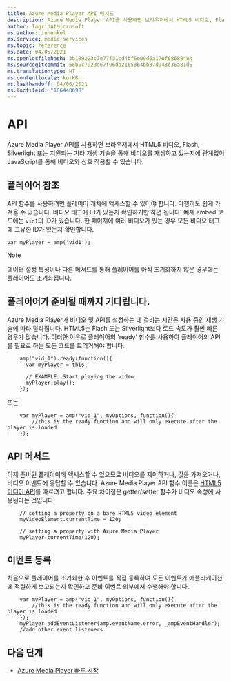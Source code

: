 ```yaml
---
title: Azure Media Player API 메서드
description: Azure Media Player API를 사용하면 브라우저에서 HTML5 비디오, Flash, Silverlight 또는 지원되는 기타 재생 기술을 통해 비디오를 재생하고 있는지에 관계없이 JavaScript를 통해 비디오와 상호 작용할 수 있습니다.
author: IngridAtMicrosoft
ms.author: inhenkel
ms.service: media-services
ms.topic: reference
ms.date: 04/05/2021
ms.openlocfilehash: 3b199223c7e77f31cd4bf6e99d6a170f6868848a
ms.sourcegitcommit: 56b0c7923d67f96da21653b4bb37d943c36a81d6
ms.translationtype: HT
ms.contentlocale: ko-KR
ms.lasthandoff: 04/06/2021
ms.locfileid: "106448698"
---
```

# <a name="api"></a>API #

Azure Media Player API를 사용하면 브라우저에서 HTML5 비디오, Flash, Silverlight 또는 지원되는 기타 재생 기술을 통해 비디오를 재생하고 있는지에 관계없이 JavaScript를 통해 비디오와 상호 작용할 수 있습니다.

## <a name="referencing-the-player"></a>플레이어 참조 ##

API 함수를 사용하려면 플레이어 개체에 액세스할 수 있어야 합니다. 다행히도 쉽게 가져올 수 있습니다. 비디오 태그에 ID가 있는지 확인하기만 하면 됩니다. 예제 embed 코드에는 `vid1`의 ID가 있습니다. 한 페이지에 여러 비디오가 있는 경우 모든 비디오 태그에 고유한 ID가 있는지 확인합니다.

`var myPlayer = amp('vid1');`

> [!NOTE]
> 데이터 설정 특성이나 다른 메서드를 통해 플레이어를 아직 초기화하지 않은 경우에는 플레이어도 초기화됩니다.

## <a name="wait-until-the-player-is-ready"></a>플레이어가 준비될 때까지 기다립니다. ##

Azure Media Player가 비디오 및 API를 설정하는 데 걸리는 시간은 사용 중인 재생 기술에 따라 달라집니다. HTML5는 Flash 또는 Silverlight보다 로드 속도가 훨씬 빠른 경우가 많습니다. 이러한 이유로 플레이어의 'ready' 함수를 사용하여 플레이어의 API를 필요로 하는 모든 코드를 트리거해야 합니다.

```javacript
    amp("vid_1").ready(function(){
      var myPlayer = this;

      // EXAMPLE: Start playing the video.
      myPlayer.play();
    });
```

또는

```javacript
    var myPlayer = amp("vid_1", myOptions, function(){
        //this is the ready function and will only execute after the player is loaded
    });
```

## <a name="api-methods"></a>API 메서드 ##

이제 준비된 플레이어에 액세스할 수 있으므로 비디오를 제어하거나, 값을 가져오거나, 비디오 이벤트에 응답할 수 있습니다. Azure Media Player API 함수 이름은 [HTML5 미디어 API](http://www.whatwg.org/specs/web-apps/current-work/multipage/the-video-element.html)를 따르려고 합니다. 주요 차이점은 getter/setter 함수가 비디오 속성에 사용된다는 것입니다.

```javacript
    // setting a property on a bare HTML5 video element
    myVideoElement.currentTime = 120;

    // setting a property with Azure Media Player
    myPlayer.currentTime(120);
```

## <a name="registering-for-events"></a>이벤트 등록 ##
처음으로 플레이어를 초기화한 후 이벤트를 직접 등록하여 모든 이벤트가 애플리케이션에 적절하게 보고되는지 확인하고 준비 이벤트 외부에서 수행해야 합니다.

```javacript
    var myPlayer = amp("vid_1", myOptions, function(){
        //this is the ready function and will only execute after the player is loaded
    });
    myPlayer.addEventListener(amp.eventName.error, _ampEventHandler);
    //add other event listeners
```

## <a name="next-steps"></a>다음 단계 ##

<!---Some context for the following links goes here--->
- [Azure Media Player 빠른 시작](azure-media-player-quickstart.md)